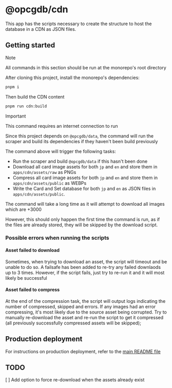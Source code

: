 # @opcgdb/cdn

This app has the scripts necessary to create the structure to host the database in a CDN as JSON files.

## Getting started

> [!NOTE]
> All commands in this section should be run at the monorepo's root directory

After cloning this project, install the monorepo's dependencies:

```bash
pnpm i
```

Then build the CDN content

```bash
pnpm run cdn:build
```

> [!IMPORTANT]
> This command requires an internet connection to run

Since this project depends on `@opcgdb/data`, the command will run the scraper and build its dependencies if they haven't been build previously

The command above will trigger the following tasks:

- Run the scraper and build `@opcgdb/data` if this hasn't been done
- Download all card image assets for both `jp` and `en` and store them in `apps/cdn/assets/raw` as PNGs
- Compress all card image assets for both `jp` and `en` and store them in `apps/cdn/assets/public` as WEBPs
- Write the Card and Set database for both `jp` and `en` as JSON files in `apps/cdn/assets/public`.

The command will take a long time as it will attempt to download all images which are +3000

However, this should only happen the first time the command is run, as if the files are already stored, they will be skipped by the download script.

### Possible errors when running the scripts

#### Asset failed to download

Sometimes, when trying to download an asset, the script will timeout and be unable to do so. A failsafe has been added to re-try any failed downlaods up to 3 times. However, if the script fails, just try to re-run it and it will most likely be successful

#### Asset failed to compress

At the end of the compression task, the script will output logs indicating the number of compressed, skipped and errors. If any images had an error compressing, it's most likely due to the source asset being corrupted. Try to manually re-download the asset and re-run the script to get it compressed (all previously successfully compressed assets will be skipped);

## Production deployment

For instructions on production deployment, refer to the [main README file](../../README.md#deployment)

## TODO

[ ] Add option to force re-download when the assets already exist
